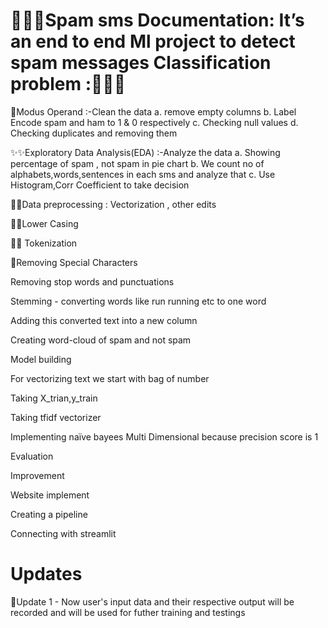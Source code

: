 🌟🌟🌟Spam sms Documentation:  It’s an end to end Ml project to detect spam messages Classification problem :🌟🌟🌟
==================================================

📌Modus Operand :-Clean the data 
a. remove empty columns 
b. Label Encode spam and ham to 1 & 0 respectively 
c. Checking null values 
d. Checking duplicates and removing them


✨✨Exploratory Data Analysis(EDA) :-Analyze the data a. Showing percentage of spam , not spam in pie chart b. We count no of alphabets,words,sentences in each sms and analyze that c. Use Histogram,Corr Coefficient to take decision

🎉🎉Data preprocessing : Vectorization , other edits

💫💫Lower Casing

💖💖 Tokenization

🎁Removing Special Characters

Removing stop words and punctuations

Stemming - converting words like run running etc to one word

Adding this converted text into a new column

Creating word-cloud of spam and not spam

Model building

For vectorizing text we start with bag of number

Taking X_trian,y_train

Taking tfidf vectorizer

Implementing naïve bayees Multi Dimensional because precision score is 1

Evaluation

Improvement

Website implement

Creating a pipeline

Connecting with streamlit

Updates
=======================================================
🎉Update 1 - Now user's input data and their respective output will be recorded and will be used for futher training and testings

